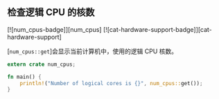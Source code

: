 ## 检查逻辑 CPU 的核数

[![num_cpus-badge]][num_cpus] [![cat-hardware-support-badge]][cat-hardware-support]

[`num_cpus::get`]会显示当前计算机中，使用的逻辑 CPU 核数。

```rust
extern crate num_cpus;

fn main() {
    println!("Number of logical cores is {}", num_cpus::get());
}
```
